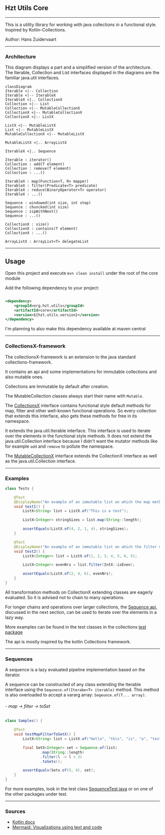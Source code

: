 ## Hzt Utils Core

---

This is a utility library for working with java collections in a functional style. Inspired by Kotlin-Collections.

Author: Hans Zuidervaart

---

### Architecture

This diagram displays a part and a simplified version of the architecture.
The Iterable, Collection and List interfaces displayed in the diagrams are the familiar java.util interfaces.

```mermaid
classDiagram
Iterable <|-- Collection
Iterable <|-- IterableX
IterableX <|.. CollectionX 
Collection <|-- List
Collection <|-- MutableCollectionX
CollectionX <|-- MutableCollectionX
CollectionX <|-- ListX

ListX <|-- MutableListX
List <|-- MutableListX
MutableCollectionX <|-- MutableListX

MutableListX <|.. ArrayListX

IterableX <|.. Sequence

Iterable : iterator()
Collection : add(T element)
Collection : remove(T element)
Collection : ...()

IterableX : map(Function<T, R> mapper)
IterableX : filter(Predicate<T> predicate)
IterableX : reduce(BinaryOperator<T> operator)
IterableX : ...()

Sequence : windowed(int size, int step)
Sequence : chuncked(int size)
Sequence : zipWithNext()
Sequence : ...()

CollectionX : size()
CollectionX : contains(T element)
CollectionX : ...()

ArrayListX : ArrayList<T> delegateList

```

---

## Usage

Open this project and execute `mvn clean install` under the root of the core module

Add the following dependency to your project:

````xml

<dependency>
    <groupId>org.hzt.utils</groupId>
    <artifactId>core</artifactId>
    <version>${hzt.utils.version}</version>
</dependency>
````

I'm planning to also make this dependency available at maven central

---

### CollectionsX-framework

The collectionsX-framework is an extension to the java standard collections-framework.

It contains an api and some implementations for immutable collections and also mutable ones.

Collections are Immutable by default after creation.

The MutableCollection classes always start their name with `Mutable`.

The [CollectionsX](src/main/java/org/hzt/utils/collections/CollectionX.java)
interface contains functional style default methods for map, filter and other well-known
functional operations. So every collection that extends this interface, also gets these methods for free in its
namespace.

It extends the java.util.Iterable interface. This interface is used to iterate over the elements in the functional style
methods.
It does not extend the java.util.Collection interface because I didn't want the mutator methods like for example `add`
and `remove`
to pollute the namespace.

The [MutableCollectionX](src/main/java/org/hzt/utils/collections/MutableCollectionX.java) interface extends the
CollectionX interface as well as
the java.util.Collection interface.

---

### Examples

```java
class Tests {

    @Test
    @DisplayName("An example of an immutable list on which the map method is called")
    void test1() {
        ListX<String> list = ListX.of("This is a test");

        ListX<Integer> stringSizes = list.map(String::length);

        assertEquals(ListX.of(4, 2, 1, 4), stringSizes);
    }

    @Test
    @DisplayName("An example of an immutable list on which the filter method is called")
    void test2() {
        ListX<Integer> list = ListX.of(1, 2, 3, 4, 5, 6, 5);

        ListX<Integer> evenNrs = list.filter(IntX::isEven);

        assertEquals(ListX.of(2, 4, 6), evenNrs);
    }
}
```

All transformation methods on CollectionX extending classes are eagerly evaluated. So it is advised not to chain to many
operations.

For longer chains and operations over larger collections,
the [Sequence api](src/main/java/org/hzt/utils/sequences/Sequence.java),
discussed in the next section, can be used to iterate over the elements in a lazy way.

More examples can be found in the test classes in the
collections [test package](src/test/java/org/hzt/utils/collections)

The api is mostly inspired by the kotlin Collections framework.

---

### Sequences

A sequence is a lazy evaluated pipeline implementation based on the iterator.

A sequence can be constructed of any class extending the Iterable interface using the `Sequnece.of(Iterabe<T> iterable)`
method.
This method is also overloaded to accept a vararg array: `Seqeunce.of(T... array)`.

###### - map -> filter -> toSet

````java
class Samples() {

    @Test
    void testMapFilterToSetX() {
        ListX<String> list = ListX.of("Hello", "this", "is", "a", "test");

        final SetX<Integer> set = Sequence.of(list)
                .map(String::length)
                .filter(l -> l > 3)
                .toSetx();

        assertEquals(Setx.of(5, 4), set);
    }
}
````

For more examples, look in the test class [SequenceTest.java](src/test/java/org/hzt/utils/sequences/SequenceTest.java)
or on one of the other packages under test.

---

### Sources

- [Kotlin docs](https://kotlinlang.org/docs/home.html)
- [Mermaid: Visualizations using text and code](https://mermaid-js.github.io/mermaid/#/)

